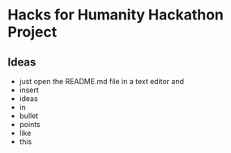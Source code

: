 # Hacks for Humanity Hackathon Project

## Ideas

* just open the README.md file in a text editor and
* insert
* ideas
* in
* bullet
* points
* like
* this

